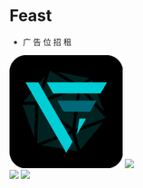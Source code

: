 # Feast

+ 广 告 位 招 租

<div align="top">

<img width=200 style="margin:40" src="./Logo.png">
<img align="bottom" style="margin:20" src="https://count.getloli.com/get/@feast107?theme=rule34" />

</div>

<div align="left" width=100>
<img align="bottom" style="margin:20" src="https://github-readme-stats.vercel.app/api/top-langs/?username=feast107&hide_langs=markdown&layout=compact&theme=radical" />
<img align="bottom" style="margin:20" src="https://github-readme-stats.vercel.app/api?username=feast107&show_icons=true&theme=radical" />
</div>